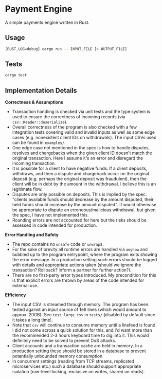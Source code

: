 # Payment Engine

A simple payments engine written in Rust.

## Usage

```sh
[RUST_LOG=debug] cargo run -- INPUT_FILE [> OUTPUT_FILE]
```

## Tests

```sh
cargo test
```

## Implementation Details

**Correctness & Assumptions**

- Transaction handling is checked via unit tests and the type system is used to
  ensure the correctness of incoming records (via `csv::Reader::deserialize`).
- Overall correctness of the program is also checked with a few integration
  tests covering valid and invalid inputs as well as some edge cases (e.g.
  nonexistent client IDs on withdrawals). The input CSVs used can be found in
  `examples/`.
- One edge case not mentioned in the spec is how to handle disputes, resolves
  and chargebacks when the given client ID doesn't match the original
  transaction. Here I assume it's an error and disregard the incoming
  transaction.
- It is possible for a client to have negative funds. If a client deposits,
  withdraws, and then a dispute and chargeback occur on the original deposit
  (e.g. perhaps the original deposit was fraudulent), then the client will be in
  debt by the amount in the withdrawal. I believe this is an legitimate flow.
- Disputes are only possible on deposits. This is implied by the spec: "clients
  available funds should decrease by the amount disputed, their held funds
  should increase by the amount disputed". It would otherwise be appropriate to
  dispute an erroneous/malicious withdrawal, but given the spec, I have not
  implemented this.
- Rounding errors are not accounted for here but the risks should be assessed in
  code intended for production.

**Error Handling and Safety**

- The repo contains no `unsafe` code or `unwrap`s.
- For the sake of brevity all runtime errors are handled via `anyhow` and
  bubbled up to the program entrypoint, where the program exits showing the
  error message. In a production setting such errors should be logged with
  details and appropriate actions taken (should we ignore the transaction?
  Rollback? Inform a partner for further action?).
- There are no first-party error types introduced. My precondition for this is
  that explicit errors are thrown by areas of the code intended for external
  use.

**Efficiency**

- The input CSV is streamed through memory. The program has been tested against
  an input source of 1e9 lines (which would amount to approx. 20GB). See
  `test_large_csv` in `tests/` (disabled by default since it takes a long time).
- Note that `csv` will continue to consume memory until a linefeed is found. I
  did not come across a quick solution for this, and I'd want more than the
  recommended 2-3 hours keyboard time to dig into it. This would definitely need
  to be solved to prevent DoS attacks.
- Client accounts and a transaction cache are held in memory. In a production
  setting these should be stored in a database to prevent potentially unbounded
  memory consumption.
- In concurrent settings (reading from TCP streams, replicated microservices
  etc.) such a database should support appropriate isolation (row-level locking,
  exclusive on writes, shared on reads).
